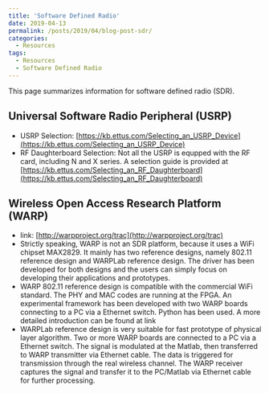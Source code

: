 ```yaml
---
title: 'Software Defined Radio'
date: 2019-04-13
permalink: /posts/2019/04/blog-post-sdr/
categories:
  - Resources
tags:
  - Resources
  - Software Defined Radio
---
```


This page summarizes information for software defined radio (SDR).

## Universal Software Radio Peripheral (USRP)
* USRP Selection: [https://kb.ettus.com/Selecting_an_USRP_Device](https://kb.ettus.com/Selecting_an_USRP_Device)
* RF Daughterboard Selection: Not all the USRP is equpped with the RF card, including N and X series. A selection guide is provided at [https://kb.ettus.com/Selecting_an_RF_Daughterboard](https://kb.ettus.com/Selecting_an_RF_Daughterboard)
## Wireless Open Access Research Platform (WARP)
* link: [http://warpproject.org/trac](http://warpproject.org/trac)
* Strictly speaking, WARP is not an SDR platform, because it uses a WiFi chipset MAX2829. It mainly has two reference designs, namely 802.11 reference design and WARPLab reference design. The driver has been developed for both designs and the users can simply focus on developing their applications and prototypes.
* WARP 802.11 reference design is compatible with the commercial WiFi standard. The PHY and MAC codes are running at the FPGA. An experimental framework has been developed with two WARP boards connecting to a PC via a Ethernet switch. Python has been used. A more detailed introduction can be found at link
* WARPLab reference design is very suitable for fast prototype of physical layer algorithm. Two or more WARP boards are connected to a PC via a Ethernet switch.  The signal is modulated at the Matlab, then transferred to WARP transmitter via Ethernet cable. The data is triggered for transmission through the real wireless channel. The WARP receiver captures the signal and transfer it to the PC/Matlab via Ethernet cable for further processing.
